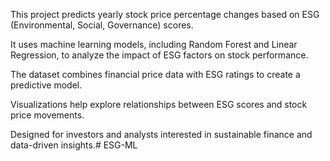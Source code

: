 This project predicts yearly stock price percentage changes based on ESG (Environmental, Social, Governance) scores.

It uses machine learning models, including Random Forest and Linear Regression, to analyze the impact of ESG factors on stock performance.

The dataset combines financial price data with ESG ratings to create a predictive model.

Visualizations help explore relationships between ESG scores and stock price movements.

Designed for investors and analysts interested in sustainable finance and data-driven insights.# ESG-ML
